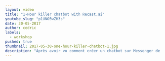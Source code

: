 ```yaml
---
layout: video
title: "1-Hour killer chatbot with Recast.ai"
youtube_slug: "p1UNO5wZH3s"
date: 30-05-2017
author: cedric
labels:
  - workshop
pushed: true
thumbnail: 2017-05-30-one-hour-killer-chatbot-1.jpg
description: "Après avoir vu comment créer un chatbot sur Messenger de A à Z, nous allons vous montrer cette fois-ci comment développer un bot avec du NLP (Natural Language Processing) sur la plateforme Recast.AI."
---
```

